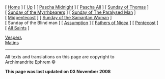 \[ [Home](index.md) \] \[ [Up](pentecos.md) \]
\[ [Pascha Midnight](PaschaN.md) \] \[ [Pascha All](pascha.md) \]
\[ [Sunday of Thomas](ThomasSun.md) \]
\[ [Sunday of the Myrrhbearers](myrrh-sun.md) \]
\[ [Sunday of The Paralysed Man](ParalSun.md) \]
\[ [Midpentecost](midpent.md) \]
\[ [Sunday of the Samaritan Woman](SamarSun.md) \]
\[ Sunday of the Blind man \] \[ [Assumption](assumpti.md) \]
\[ [Fathers of Nicea](fathers.md) \] \[ [Pentecost](PentAll.md) \]
\[ [All Saints](allsaints.md) \]

[Vespers](BlindVesp.md)  
[Matins](BlindMatins.md)

-----

All texts and translations on this page are copyright to  
Archimandrite Ephrem ©

**This page was last updated on 03 November 2008**

